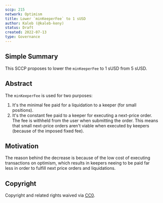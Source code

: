 ```yaml
---
sccp: 215
network: Optimism
title: Lower `minKeeperFee` to 1 sUSD
author: Kaleb (@kaleb-keny)
status: Draft
created: 2022-07-13
type: Governance
---
```


## Simple Summary

This SCCP proposes to lower the `minKeeperFee` to 1 sUSD from 5 sUSD.


## Abstract

The `minKeeperFee` is used for two purposes:
1) It's the minimal fee paid for a liquidation to a keeper (for small positions).
2) It's the constant fee paid to a keeper for executing a next-price order. The fee is withheld from the user when submitting the order.
This means that small next-price orders aren't viable when executed by keepers (because of the imposed fixed fee).


## Motivation

The reason behind the decrease is because of the low cost of executing transactions on optimism, which results in keepers neeing to be paid far less in order to fulfill next price orders and liquidations.

## Copyright

Copyright and related rights waived via [CC0](https://creativecommons.org/publicdomain/zero/1.0/).